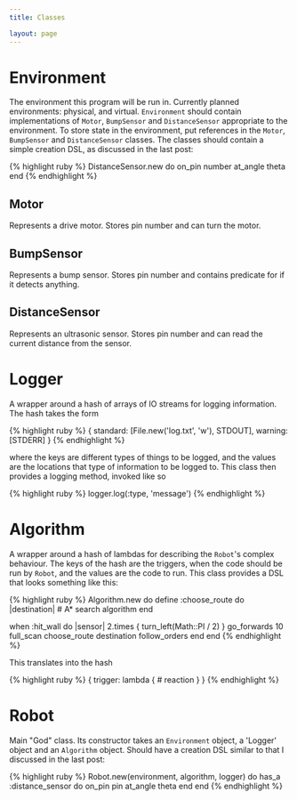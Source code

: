 ```yaml
---
title: Classes

layout: page
---
```


# Environment
The environment this program will be run in. Currently planned environments: physical, and virtual. `Environment` should contain implementations of `Motor`, `BumpSensor` and `DistanceSensor` appropriate to the environment. To store state in the environment, put references in the `Motor`, `BumpSensor` and `DistanceSensor` classes. The classes should contain a simple creation DSL, as discussed in the last post:

{% highlight ruby %}
DistanceSensor.new do
  on_pin number
  at_angle theta
end
{% endhighlight %}

## Motor
Represents a drive motor. Stores pin number and can turn the motor.

## BumpSensor
Represents a bump sensor. Stores pin number and contains predicate for if it detects anything.

## DistanceSensor
Represents an ultrasonic sensor. Stores pin number and can read the current distance from the sensor.

# Logger
A wrapper around a hash of arrays of IO streams for logging information. The hash takes the form

{% highlight ruby %}
{ standard: [File.new('log.txt', 'w'), STDOUT], warning: [STDERR] }
{% endhighlight %}

where the keys are different types of things to be logged, and the values are the locations that type of information to be logged to. This class then provides a logging method, invoked like so

{% highlight ruby %}
logger.log(:type, 'message')
{% endhighlight %}

# Algorithm
A wrapper around a hash of lambdas for describing the `Robot`'s complex behaviour. The keys of the hash are the triggers, when the code should be run by `Robot`, and the values are the code to run. This class provides a DSL that looks something like this:

{% highlight ruby %}
Algorithm.new do
  define :choose_route do |destination|
    # A* search algorithm
  end

  when :hit_wall do |sensor|
    2.times { turn_left(Math::PI / 2) }
    go_forwards 10
    full_scan
    choose_route destination
    follow_orders
  end
end
{% endhighlight %}

This translates into the hash

{% highlight ruby %}
{ trigger: lambda {
    # reaction
  } }
{% endhighlight %}

# Robot
Main "God" class. Its constructor takes an `Environment` object, a 'Logger' object and an `Algorithm` object. Should have a creation DSL similar to that I discussed in the last post:

{% highlight ruby %}
Robot.new(environment, algorithm, logger) do
  has_a :distance_sensor do
    on_pin pin
    at_angle theta
  end
end
{% endhighlight %}
